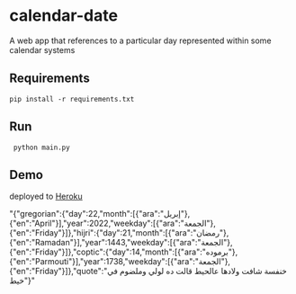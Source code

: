 # calendar-date
A web app that references to a particular day represented within some calendar systems


## Requirements
 `pip install -r requirements.txt`
 
## Run
 ` python main.py`
 
## Demo
 deployed to [Heroku](https://calendar-date.herokuapp.com/?lang=ara,en)

"{"gregorian":{"day":22,"month":[{"ara":"إبريل"},{"en":"April"}],"year":2022,"weekday":[{"ara":"الجمعة"},{"en":"Friday"}]},"hijri":{"day":21,"month":[{"ara":"رمضان"},{"en":"Ramadan"}],"year":1443,"weekday":[{"ara":"الجمعة"},{"en":"Friday"}]},"coptic":{"day":14,"month":[{"ara":"برموده"},{"en":"Parmouti"}],"year":1738,"weekday":[{"ara":"الجمعة"},{"en":"Friday"}]},"quote":"خنفسة شافت ولادها عالحيط قالت ده لولي وملضوم في خيط"}"
 